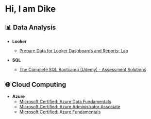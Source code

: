 <h1>Hi, I am Dike</h1>

<h2>📊 Data Analysis </h2>

- <b>Looker</b>
  - [Prepare Data for Looker Dashboards and Reports: Lab](https://github.com/DIKECC/Lookerlab)
  
- <b>SQL</b>
    - [The Complete SQL Bootcamp (Udemy) - Assessment Solutions](https://github.com/DIKECC/SQL-Bootcamp)


<h2>🌐 Cloud Computing </h2>

- <b>Azure</b>
  - [Microsoft Certified: Azure Data Fundamentals](https://github.com/DIKECC/DP-900)
  - [Microsoft Certified: Azure Administrator Associate](https://github.com/DIKECC/Az-104)
  - [Microsoft Certified: Azure Fundamentals](https://github.com/DIKECC/Az-900)

